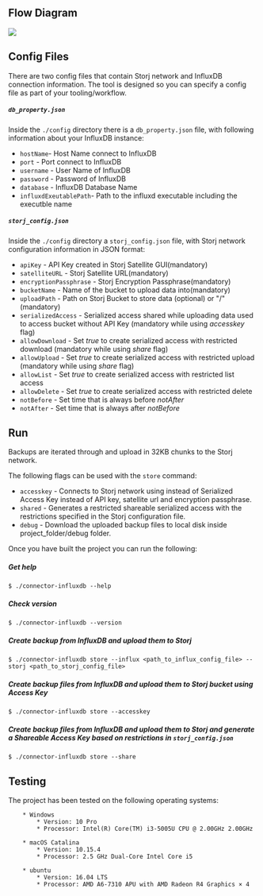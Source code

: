 ## Flow Diagram

![](https://github.com/utropicmedia/storj-influxdb/blob/master/README.assets/arch.drawio.png)

## Config Files

There are two config files that contain Storj network and InfluxDB connection information. The tool is designed so you can specify a config file as part of your tooling/workflow. 



##### `db_property.json`

Inside the `./config` directory there is a  `db_property.json` file, with following information about your InfluxDB instance:

* `hostName`- Host Name connect to InfluxDB
* `port` - Port connect to InfluxDB
* `username` - User Name of InfluxDB
* `password` - Password of InfluxDB
* `database` - InfluxDB Database Name
* `influxdExeutablePath`- Path to the influxd executable including the executble name



##### `storj_config.json`

Inside the `./config` directory a `storj_config.json` file, with Storj network configuration information in JSON format:

* `apiKey` - API Key created in Storj Satellite GUI(mandatory)
* `satelliteURL` - Storj Satellite URL(mandatory)
* `encryptionPassphrase` - Storj Encryption Passphrase(mandatory)
* `bucketName` - Name of the bucket to upload data into(mandatory)
* `uploadPath` - Path on Storj Bucket to store data (optional) or "/" (mandatory)
* `serializedAccess` - Serialized access shared while uploading data used to access bucket without API Key (mandatory while using *accesskey* flag)
* `allowDownload` - Set *true* to create serialized access with restricted download (mandatory while using *share* flag)
* `allowUpload` - Set *true* to create serialized access with restricted upload (mandatory while using *share* flag)
* `allowList` - Set *true* to create serialized access with restricted list access
* `allowDelete` - Set *true* to create serialized access with restricted delete
* `notBefore` - Set time that is always before *notAfter*
* `notAfter` - Set time that is always after *notBefore*



## Run



Backups are iterated through and upload in 32KB chunks to the Storj network.

The following flags  can be used with the `store` command:

* `accesskey` - Connects to Storj network using instead of Serialized Access Key instead of API key, satellite url and encryption passphrase.
* `shared` - Generates a restricted shareable serialized access with the restrictions specified in the Storj configuration file.
* `debug` - Download the uploaded backup files to local disk inside project_folder/debug folder.



Once you have built the project you can run the following:

##### Get help

```
$ ./connector-influxdb --help
```

##### Check version

```
$ ./connector-influxdb --version
```

##### Create backup from InfluxDB and upload them to Storj

```
$ ./connector-influxdb store --influx <path_to_influx_config_file> --storj <path_to_storj_config_file>
```

##### Create backup files from InfluxDB and upload them to Storj bucket using Access Key

```
$ ./connector-influxdb store --accesskey
```

##### Create backup files from InfluxDB and upload them to Storj and generate a Shareable Access Key based on restrictions in `storj_config.json`

```
$ ./connector-influxdb store --share
```




## Testing

The project has been tested on the following operating systems:

```
	* Windows
		* Version: 10 Pro
		* Processor: Intel(R) Core(TM) i3-5005U CPU @ 2.00GHz 2.00GHz

	* macOS Catalina
		* Version: 10.15.4
		* Processor: 2.5 GHz Dual-Core Intel Core i5

	* ubuntu
		* Version: 16.04 LTS
		* Processor: AMD A6-7310 APU with AMD Radeon R4 Graphics × 4
```